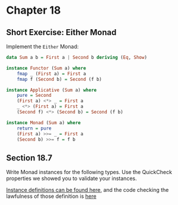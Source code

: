 # Chapter 18

## Short Exercise: Either Monad

Implement the `Either` Monad:

```haskell
data Sum a b = First a | Second b deriving (Eq, Show)

instance Functor (Sum a) where
    fmap _ (First a) = First a
    fmap f (Second b) = Second (f b)

instance Applicative (Sum a) where
    pure = Second
    (First a) <*> _ = First a
    _ <*> (First a) = First a
    (Second f) <*> (Second b) = Second (f b)

instance Monad (Sum a) where
    return = pure
    (First a) >>= _ = First a
    (Second b) >>= f = f b
```

## Section 18.7

Write Monad instances for the following types. Use the QuickCheck properties we showed you to validate your instances.

[Instance definitions can be found here](./InstancesEx.hs), and the code checking the lawfulness of those definition is [here](../../test/Ch18/InstancesExSpec.hs)
